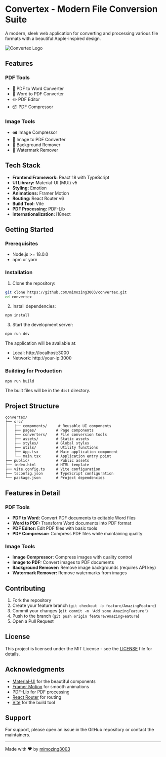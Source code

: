 # Convertex - Modern File Conversion Suite

A modern, sleek web application for converting and processing various file formats with a beautiful Apple-inspired design.

![Convertex Logo](src/assets/logo.png)

## Features

### PDF Tools
- 📄 PDF to Word Converter
- 📝 Word to PDF Converter
- ✏️ PDF Editor
- 📦 PDF Compressor

### Image Tools
- 🖼️ Image Compressor
- 📸 Image to PDF Converter
- 🎨 Background Remover
- 🧹 Watermark Remover

## Tech Stack

- **Frontend Framework:** React 18 with TypeScript
- **UI Library:** Material-UI (MUI) v5
- **Styling:** Emotion
- **Animations:** Framer Motion
- **Routing:** React Router v6
- **Build Tool:** Vite
- **PDF Processing:** PDF-Lib
- **Internationalization:** i18next

## Getting Started

### Prerequisites

- Node.js >= 18.0.0
- npm or yarn

### Installation

1. Clone the repository:
```bash
git clone https://github.com/mimozing3003/convertex.git
cd convertex
```

2. Install dependencies:
```bash
npm install
```

3. Start the development server:
```bash
npm run dev
```

The application will be available at:
- Local: http://localhost:3000
- Network: http://your-ip:3000

### Building for Production

```bash
npm run build
```

The built files will be in the `dist` directory.

## Project Structure

```
convertex/
├── src/
│   ├── components/     # Reusable UI components
│   ├── pages/         # Page components
│   ├── converters/    # File conversion tools
│   ├── assets/        # Static assets
│   ├── styles/        # Global styles
│   ├── utils/         # Utility functions
│   ├── App.tsx        # Main application component
│   └── main.tsx       # Application entry point
├── public/            # Public assets
├── index.html         # HTML template
├── vite.config.ts     # Vite configuration
├── tsconfig.json      # TypeScript configuration
└── package.json       # Project dependencies
```

## Features in Detail

### PDF Tools
- **PDF to Word:** Convert PDF documents to editable Word files
- **Word to PDF:** Transform Word documents into PDF format
- **PDF Editor:** Edit PDF files with basic tools
- **PDF Compressor:** Compress PDF files while maintaining quality

### Image Tools
- **Image Compressor:** Compress images with quality control
- **Image to PDF:** Convert images to PDF documents
- **Background Remover:** Remove image backgrounds (requires API key)
- **Watermark Remover:** Remove watermarks from images

## Contributing

1. Fork the repository
2. Create your feature branch (`git checkout -b feature/AmazingFeature`)
3. Commit your changes (`git commit -m 'Add some AmazingFeature'`)
4. Push to the branch (`git push origin feature/AmazingFeature`)
5. Open a Pull Request

## License

This project is licensed under the MIT License - see the [LICENSE](LICENSE) file for details.

## Acknowledgments

- [Material-UI](https://mui.com/) for the beautiful components
- [Framer Motion](https://www.framer.com/motion/) for smooth animations
- [PDF-Lib](https://pdf-lib.js.org/) for PDF processing
- [React Router](https://reactrouter.com/) for routing
- [Vite](https://vitejs.dev/) for the build tool

## Support

For support, please open an issue in the GitHub repository or contact the maintainers.

---

Made with ❤️ by [mimozing3003](https://github.com/mimozing3003) 